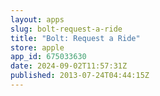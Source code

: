 ```yaml
---
layout: apps
slug: bolt-request-a-ride
title: "Bolt: Request a Ride"
store: apple
app_id: 675033630
date: 2024-09-02T11:57:31Z
published: 2013-07-24T04:44:15Z
---
```

